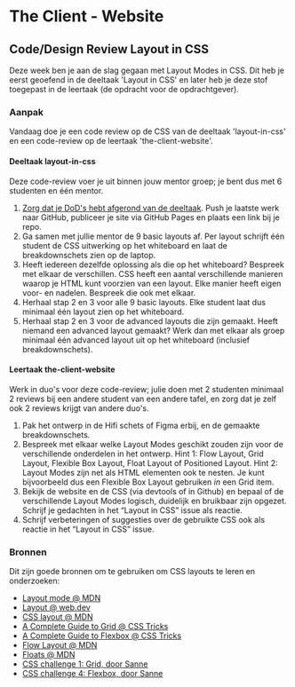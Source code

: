 # The Client - Website

## Code/Design Review Layout in CSS

Deze week ben je aan de slag gegaan met Layout Modes in CSS. Dit heb je eerst geoefend in de deeltaak 'Layout in CSS' en later heb je deze stof toegepast in de leertaak (de opdracht voor de opdrachtgever). 

### Aanpak

Vandaag doe je een code review op de CSS van de deeltaak 'layout-in-css' en een code-review op de leertaak 'the-client-website'. 

#### Deeltaak layout-in-css

Deze code-review voer je uit binnen jouw mentor groep; je bent dus met 6 studenten en één mentor. 

1. [Zorg dat je DoD's hebt afgerond van de deeltaak](https://github.com/fdnd-task/layout-in-css/blob/main/docs/INSTRUCTIONS.md#definition-of-done). Push je laatste werk naar GitHub, publiceer je site via GitHub Pages en plaats een link bij je repo.
2. Ga samen met jullie mentor de 9 basic layouts af. Per layout schrijft één student de CSS uitwerking op het whiteboard en laat de breakdownschets zien op de laptop. 
3. Heeft iedereen dezelfde oplossing als die op het whiteboard? Bespreek met elkaar de verschillen. CSS heeft een aantal verschillende manieren waarop je HTML kunt voorzien van een layout. Elke manier heeft eigen voor- en nadelen. Bespreek die ook met elkaar.
4. Herhaal stap 2 en 3 voor alle 9 basic layouts. Elke student laat dus minimaal één layout zien op het whiteboard.
5. Herhaal stap 2 en 3 voor de advanced layouts die zijn gemaakt. Heeft niemand een advanced layout gemaakt? Werk dan met elkaar als groep minimaal één advanced layout uit op het whiteboard (inclusief breakdownschets). 

#### Leertaak the-client-website

Werk in duo's voor deze code-review; julie doen met 2 studenten minimaal 2 reviews bij een andere student van een andere tafel, en zorg dat je zelf ook 2 reviews krijgt van andere duo's.

1. Pak het ontwerp in de Hifi schets of Figma erbij, en de gemaakte breakdownschets.
2. Bespreek met elkaar welke Layout Modes geschikt zouden zijn voor de verschillende onderdelen in het ontwerp. Hint 1: Flow Layout, Grid Layout, Flexible Box Layout, Float Layout of Positioned Layout. Hint 2: Layout Modes zijn net als HTML elementen ook te nesten. Je kunt bijvoorbeeld dus een Flexible Box Layout gebruiken _in_ een Grid item.
3. Bekijk de website en de CSS (via devtools of in Github) en bepaal of de verschillende Layout Modes logisch, duidelijk en bruikbaar zijn opgezet. Schrijf je gedachten in het “Layout in CSS” issue als reactie.
4. Schrijf verbeteringen of suggesties over de gebruikte CSS ook als reactie in het “Layout in CSS” issue.


### Bronnen

Dit zijn goede bronnen om te gebruiken om CSS layouts te leren en onderzoeken: 

- [Layout mode @ MDN](https://developer.mozilla.org/en-US/docs/Web/CSS/Layout_mode)
- [Layout @ web.dev](https://web.dev/learn/css/layout/)
- [CSS layout @ MDN](https://developer.mozilla.org/en-US/docs/Learn/CSS/CSS_layout)
- [A Complete Guide to Grid @ CSS Tricks](https://css-tricks.com/snippets/css/complete-guide-grid/)
- [A Complete Guide to Flexbox @ CSS Tricks](https://css-tricks.com/snippets/css/a-guide-to-flexbox/)
- [Flow Layout @ MDN](https://developer.mozilla.org/en-US/docs/Web/CSS/CSS_flow_layout)
- [Floats @ MDN](https://developer.mozilla.org/en-US/docs/Learn/CSS/CSS_layout/Floats)
- [CSS challenge 1: Grid, door Sanne](https://github.com/fdnd-task/css-challenges/blob/main/docs/challenge_grid.md)
- [CSS challenge 4: Flexbox, door Sanne](https://github.com/fdnd-task/css-challenges/blob/main/docs/challenge_flexbox.md)


